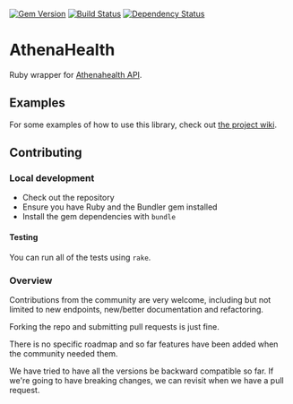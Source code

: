 [![Gem Version](https://badge.fury.io/rb/athena_health.svg)](https://badge.fury.io/rb/athena_health)
[![Build Status](https://travis-ci.org/zywy/athena_health.svg?branch=master)](https://travis-ci.org/zywy/athena_health)
[![Dependency Status](https://gemnasium.com/zywy/athena_health.svg)](https://gemnasium.com/zywy/athena_health)

# AthenaHealth

Ruby wrapper for [Athenahealth API](http://www.athenahealth.com/developer-portal).

## Examples

For some examples of how to use this library, check out [the project wiki](https://github.com/HealthTechDevelopers/athena_health/wiki).

## Contributing

### Local development

 - Check out the repository
 - Ensure you have Ruby and the Bundler gem installed
 - Install the gem dependencies with `bundle`

#### Testing

You can run all of the tests using `rake`.

### Overview

Contributions from the community are very welcome, including but not limited to new endpoints, new/better documentation and refactoring.

Forking the repo and submitting pull requests is just fine.

There is no specific roadmap and so far features have been added when the community needed them.

We have tried to have all the versions be backward compatible so far. If we're going to have breaking changes, we can revisit when we have a pull request.

